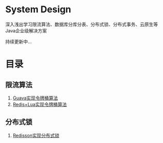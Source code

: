 # System Design

深入浅出学习限流算法、数据库分库分表、分布式锁、分布式事务、云原生等Java企业级解决方案

持续更新中...

# 目录

## 限流算法

1. [Guava实现令牌桶算法](./rate-limiter/rate-limiter-guava)
2. [Redis+Lua实现令牌桶算法](./rate-limiter/rate-limiter-redis-lua)

## 分布式锁

1. [Redisson实现分布式锁](./distributed/lock-redisson)

